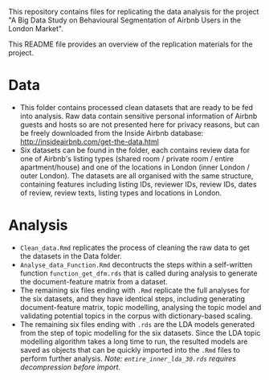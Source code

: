 This repository contains files for replicating the data analysis for the project "A Big Data Study on Behavioural Segmentation of Airbnb Users in the London Market".

This README file provides an overview of the replication materials for the project.

# Data
* This folder contains processed clean datasets that are ready to be fed into analysis. Raw data contain sensitive personal information of Airbnb guests and hosts so are not presented here for privacy reasons, but can be freely downloaded from the Inside Airbnb database: http://insideairbnb.com/get-the-data.html
* Six datasets can be found in the folder, each contains review data for one of Airbnb's listing types (shared room / private room / entire apartment/house) and one of the locations in London (inner London / outer London). The datasets are all organised with the same structure, containing features including listing IDs, reviewer IDs, review IDs, dates of review, review texts, listing types and locations in London.

# Analysis
* `Clean_data.Rmd` replicates the process of cleaning the raw data to get the datasets in the Data folder.
* `Analyse_data_Function.Rmd` decontructs the steps within a self-written function `function_get_dfm.rds` that is called during analysis to generate the document-feature matrix from a dataset.
* The remaining six files ending with `.Rmd` replicate the full analyses for the six datasets, and they have identical steps, including generating document-feature matrix, topic modelling, analysing the topic model and validating potential topics in the corpus with dictionary-based scaling.
* The remaining six files ending with `.rds` are the LDA models generated from the step of topic modelling for the six datasets. Since the LDA topic modelling algorithm takes a long time to run, the resulted models are saved as objects that can be quickly imported into the `.Rmd` files to perform further analysis. _Note: `entire_inner_lda_30.rds` requires decompression before import._
